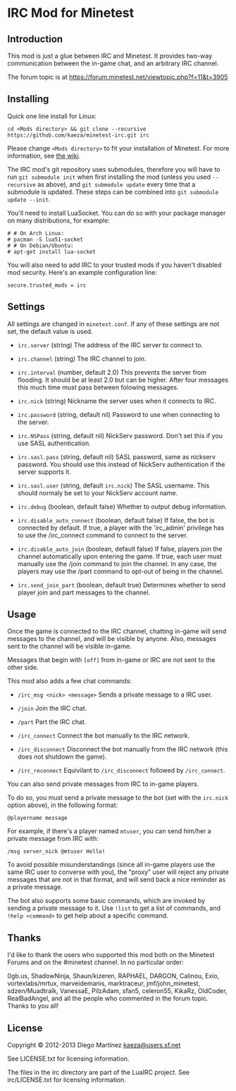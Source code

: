 IRC Mod for Minetest
====================

Introduction
------------
This mod is just a glue between IRC and Minetest. It provides two-way
 communication between the in-game chat, and an arbitrary IRC channel.

The forum topic is at https://forum.minetest.net/viewtopic.php?f=11&t=3905


Installing
----------

Quick one line install for Linux:

	cd <Mods directory> && git clone --recursive https://github.com/kaeza/minetest-irc.git irc

Please change `<Mods directory>` to fit your installation of Minetest.
For more information, see [the wiki](http://wiki.minetest.net/Installing_mods).

The IRC mod's git repository uses submodules, therefore you will have to run
`git submodule init` when first installing the mod (unless you used
`--recursive` as above), and `git submodule update` every time that a submodule
is updated.  These steps can be combined into `git submodule update --init`.

You'll need to install LuaSocket.  You can do so with your package manager on
many distributions, for example:

	# # On Arch Linux:
	# pacman -S lua51-socket
	# # On Debian/Ubuntu:
	# apt-get install lua-socket

You will also need to add IRC to your trusted mods if you haven't disabled mod
security.  Here's an example configuration line:

	secure.trusted_mods = irc


Settings
--------
All settings are changed in `minetest.conf`. If any of these settings
are not set, the default value is used.

  * `irc.server` (string)
	The address of the IRC server to connect to.

  * `irc.channel` (string)
	The IRC channel to join.

  * `irc.interval` (number, default 2.0)
	This prevents the server from flooding. It should be at
	least 2.0 but can be higher. After four messages this much
	time must pass between folowing messages.

  * `irc.nick` (string)
	Nickname the server uses when it connects to IRC.

  * `irc.password` (string, default nil)
	Password to use when connecting to the server.

  * `irc.NSPass` (string, default nil)
	NickServ password.  Don't set this if you use SASL authentication.

  * `irc.sasl.pass` (string, default nil)
	SASL password, same as nickserv password.
	You should use this instead of NickServ authentication
	if the server supports it.

  * `irc.sasl.user` (string, default `irc.nick`)
	The SASL username.  This should normaly be set to your NickServ account name.

  * `irc.debug` (boolean, default false)
	Whether to output debug information.

  * `irc.disable_auto_connect` (boolean, default false)
	If false, the bot is connected by default. If true, a player with
	the 'irc_admin' privilege has to use the /irc_connect command to
	connect to the server.

  * `irc.disable_auto_join` (boolean, default false)
	If false, players join the channel automatically upon entering the
	game. If true, each user must manually use the /join command to
	join the channel. In any case, the players may use the /part
	command to opt-out of being in the channel.

  * `irc.send_join_part` (boolean, default true)
	Determines whether to send player join and part messages to the channel.

Usage
-----

Once the game is connected to the IRC channel, chatting in-game will send
messages to the channel, and will be visible by anyone.  Also, messages sent
to the channel will be visible in-game.

Messages that begin with `[off]` from in-game or IRC are not sent to the other side.

This mod also adds a few chat commands:

  * `/irc_msg <nick> <message>`
	Sends a private message to a IRC user.

  * `/join`
	Join the IRC chat.

  * `/part`
	Part the IRC chat.

  * `/irc_connect`
	Connect the bot manually to the IRC network.

  * `/irc_disconnect`
	Disconnect the bot manually from the IRC network (this does not
	shutdown the game).

  * `/irc_reconnect`
	Equivilant to `/irc_disconnect` followed by `/irc_connect`.

You can also send private messages from IRC to in-game players.

To do so, you must send a private message to the bot (set with
the `irc.nick` option above), in the following format:

	@playername message

For example, if there's a player named `mtuser`, you can send him/her
a private message from IRC with:

	/msg server_nick @mtuser Hello!

To avoid possible misunderstandings (since all in-game players use the
same IRC user to converse with you), the "proxy" user will reject any
private messages that are not in that format, and will send back a
nice reminder as a private message.

The bot also supports some basic commands, which are invoked by sending
a private message to it. Use `!list` to get a list of commands, and
`!help <command>` to get help about a specific command.


Thanks
------

I'd like to thank the users who supported this mod both on the Minetest
Forums and on the #minetest channel. In no particular order:

0gb.us, ShadowNinja, Shaun/kizeren, RAPHAEL, DARGON, Calinou, Exio,
vortexlabs/mrtux, marveidemanis, marktraceur, jmf/john\_minetest,
sdzen/Muadtralk, VanessaE, PilzAdam, sfan5, celeron55, KikaRz,
OldCoder, RealBadAngel, and all the people who commented in the
forum topic. Thanks to you all!


License
-------

Copyright © 2012-2013 Diego Martínez <kaeza@users.sf.net>

See LICENSE.txt for licensing information.

The files in the irc directory are part of the LuaIRC project.
See irc/LICENSE.txt for licensing information.

